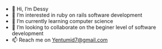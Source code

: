 - 👋 Hi, I’m Dessy
- 👀 I’m interested in ruby on rails software development  
- 🌱 I’m currently learning computer science
- 💞️ I’m looking to collaborate on the beginer level of software development
- 📫 Reach me on Yentumid7@gmail.com

<!--
 Dessy is a ✨ special ✨ repository because its `README.md` (this file) appears on your GitHub profile.
You can click the Preview link to take a look at your changes.
--->
